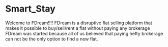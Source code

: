 # Smart_Stay
Welcome to FDream!!!! FDream is a disruptive flat selling platform that makes it possible to buy/sell/rent a flat without paying any brokerage FDream was started because all of us believed that paying hefty brokerage can not be the only option to find a new flat. 
